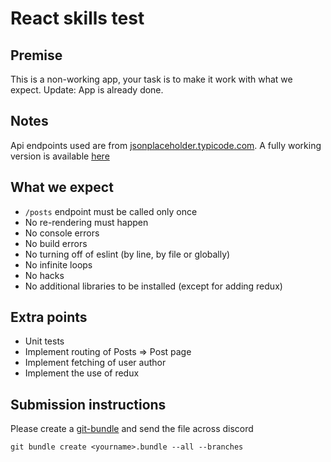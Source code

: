 # React skills test

## Premise
This is a non-working app, your task is to make it work with what we expect.
Update: App is already done.

## Notes
Api endpoints used are from [jsonplaceholder.typicode.com](https://jsonplaceholder.typicode.com/). A fully working version is available [here](https://react-skill-test.vercel.app/)

## What we expect
- `/posts` endpoint must be called only once
- No re-rendering must happen
- No console errors
- No build errors
- No turning off of eslint (by line, by file or globally)
- No infinite loops
- No hacks
- No additional libraries to be installed (except for adding redux)

## Extra points
- Unit tests
- Implement routing of Posts => Post page
- Implement fetching of user author
- Implement the use of redux

## Submission instructions
Please create a [git-bundle](https://git-scm.com/docs/git-bundle/) and send the file across discord

```
git bundle create <yourname>.bundle --all --branches
```
